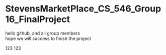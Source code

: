 # StevensMarketPlace_CS_546_Group16_FinalProject
hello github, and all group members  
hope we will success to finish the project

123
123
